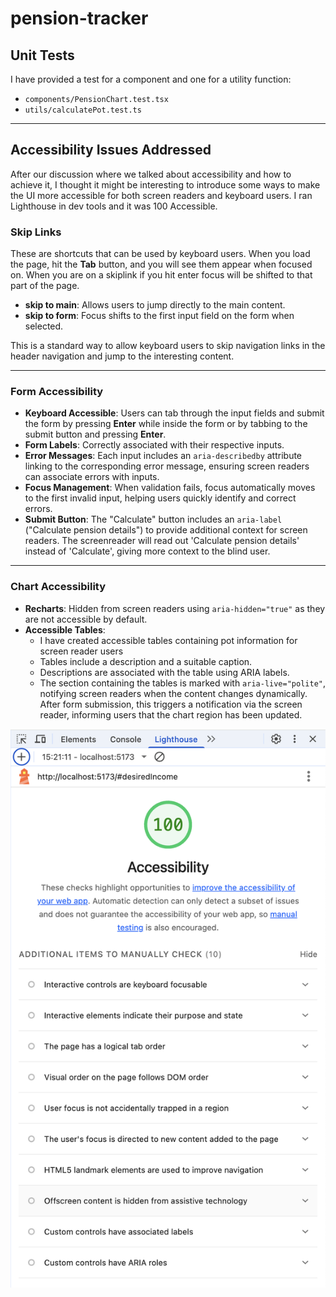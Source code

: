 # pension-tracker


## Unit Tests

I have provided a test for a component and one for a utility function:

- `components/PensionChart.test.tsx`
- `utils/calculatePot.test.ts`

---

## Accessibility Issues Addressed
After our discussion where we talked about accessibility and how to achieve it, I thought it might be interesting to introduce some ways to make the UI more accessible for both screen readers and keyboard users. I ran Lighthouse in dev tools and it was 100 Accessible.


### Skip Links

These are shortcuts that can be used by keyboard users. When you load the page, hit the **Tab** button, and you will see them appear when focused on. When you are on a skiplink if you hit enter focus will be shifted to that part of the page. 

- **skip to main**: Allows users to jump directly to the main content.
- **skip to form**: Focus shifts to the first input field on the form when selected.

This is a standard way to allow keyboard users to skip navigation links in the header navigation and jump to the interesting content.

---

### Form Accessibility

- **Keyboard Accessible**: Users can tab through the input fields and submit the form by pressing **Enter** while inside the form or by tabbing to the submit button and pressing **Enter**.
- **Form Labels**: Correctly associated with their respective inputs.
- **Error Messages**: Each input includes an `aria-describedby` attribute linking to the corresponding error message, ensuring screen readers can associate errors with inputs.
- **Focus Management**: When validation fails, focus automatically moves to the first invalid input, helping users quickly identify and correct errors.
- **Submit Button**: The "Calculate" button includes an `aria-label` ("Calculate pension details") to provide additional context for screen readers. The screenreader will read out 'Calculate pension details' instead of 'Calculate', giving more context to the blind user.

---

### Chart Accessibility

- **Recharts**: Hidden from screen readers using `aria-hidden="true"` as they are not accessible by default.
- **Accessible Tables**:
    - I have created accessible tables containing pot information for screen reader users
    - Tables include a description and a suitable caption.
    - Descriptions are associated with the table using ARIA labels.
    - The section containing the tables is marked with `aria-live="polite"`, notifying screen readers when the content changes dynamically. After form submission, this triggers a notification via the screen reader, informing users that the chart region has been updated.

![Screenshot 2025-07-22 at 15.22.13.png](public/Screenshot%202025-07-22%20at%2015.22.13.png)